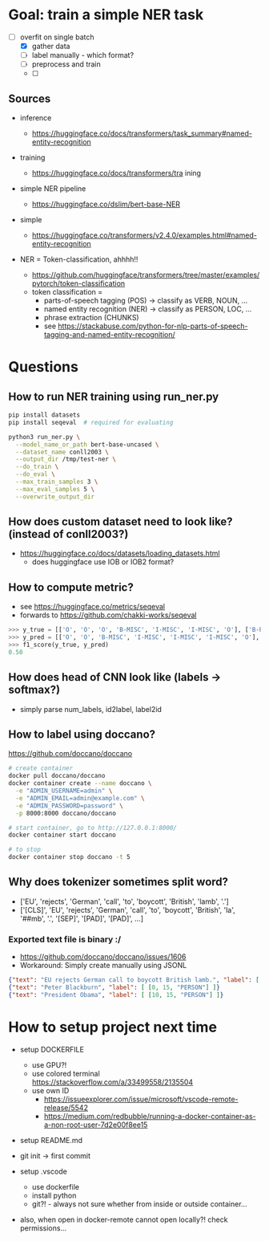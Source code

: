 # Goal: train a simple NER task

- [ ] overfit on single batch
  - [x] gather data
  - [ ] label manually - which format?
  - [ ] preprocess and train
  - [ ] 


## Sources

- inference
  - https://huggingface.co/docs/transformers/task_summary#named-entity-recognition
- training
  - https://huggingface.co/docs/transformers/tra  ining

- simple NER pipeline
  - https://huggingface.co/dslim/bert-base-NER
- simple 
  - https://huggingface.co/transformers/v2.4.0/examples.html#named-entity-recognition
- NER = Token-classification, ahhhh!!
  - https://github.com/huggingface/transformers/tree/master/examples/pytorch/token-classification
  - token classification = 
    - parts-of-speech tagging (POS) -> classify as VERB, NOUN, ...
    - named entity recognition (NER) -> classify as PERSON, LOC, ...
    - phrase extraction (CHUNKS)
    - see https://stackabuse.com/python-for-nlp-parts-of-speech-tagging-and-named-entity-recognition/

# Questions

## How to run NER training using run_ner.py

```bash
pip install datasets
pip install seqeval  # required for evaluating

python3 run_ner.py \
  --model_name_or_path bert-base-uncased \
  --dataset_name conll2003 \
  --output_dir /tmp/test-ner \
  --do_train \
  --do_eval \
  --max_train_samples 3 \
  --max_eval_samples 5 \
  --overwrite_output_dir
```

## How does custom dataset need to look like? (instead of conll2003?)

- https://huggingface.co/docs/datasets/loading_datasets.html
  - does huggingface use IOB or IOB2 format?

## How to compute metric?

- see https://huggingface.co/metrics/seqeval 
- forwards to https://github.com/chakki-works/seqeval

```python
>>> y_true = [['O', 'O', 'O', 'B-MISC', 'I-MISC', 'I-MISC', 'O'], ['B-PER', 'I-PER', 'O']]
>>> y_pred = [['O', 'O', 'B-MISC', 'I-MISC', 'I-MISC', 'I-MISC', 'O'], ['B-PER', 'I-PER', 'O']]
>>> f1_score(y_true, y_pred)
0.50
```

## How does head of CNN look like (labels -> softmax?)

- simply parse num_labels, id2label, label2id

## How to label using doccano?

https://github.com/doccano/doccano

```bash
# create container
docker pull doccano/doccano
docker container create --name doccano \
  -e "ADMIN_USERNAME=admin" \
  -e "ADMIN_EMAIL=admin@example.com" \
  -e "ADMIN_PASSWORD=password" \
  -p 8000:8000 doccano/doccano

# start container, go to http://127.0.0.1:8000/
docker container start doccano

# to stop
docker container stop doccano -t 5
```

## Why does tokenizer sometimes split word?

- ['EU', 'rejects', 'German', 'call', 'to', 'boycott', 'British', 'lamb', '.']
- ['[CLS]', 'EU', 'rejects', 'German', 'call', 'to', 'boycott', 'British', 'la', '##mb', '.', '[SEP]', '[PAD]', '[PAD]', ...]

### Exported text file is binary :/

- https://github.com/doccano/doccano/issues/1606
- Workaround: Simply create manually using JSONL

```json
{"text": "EU rejects German call to boycott British lamb.", "label": [ [0, 2, "ORG"], [11, 17, "MISC"], ... ]}
{"text": "Peter Blackburn", "label": [ [0, 15, "PERSON"] ]}
{"text": "President Obama", "label": [ [10, 15, "PERSON"] ]}
```


# How to setup project next time

- setup DOCKERFILE
  - use GPU?!
  - use colored terminal https://stackoverflow.com/a/33499558/2135504
  - use own ID
    - https://issueexplorer.com/issue/microsoft/vscode-remote-release/5542
    - https://medium.com/redbubble/running-a-docker-container-as-a-non-root-user-7d2e00f8ee15
- setup README.md
- git init -> first commit
- setup .vscode
  - use dockerfile
  - install python
  - git?! - always not sure whether from inside or outside container...

- also, when open in docker-remote cannot open locally?! check permissions... 